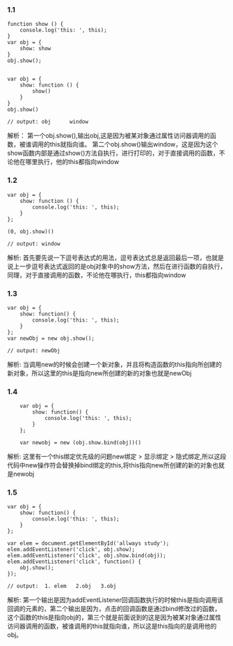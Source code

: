 ### 1.1
```
function show () {
    console.log('this: ', this);
}
var obj = {
    show: show
}
obj.show();


var obj = {
    show: function () {
        show()
    }
}
obj.show()

// output: obj      window
```
解析： 第一个obj.show(),输出obj,这是因为被某对象通过属性访问器调用的函数，被谁调用的this就指向谁。  第二个obj.show()输出window，这是因为这个show函数内部是通过show()方法自执行，进行打印的，对于直接调用的函数，不论他在哪里执行，他的this都指向window

### 1.2
```
var obj = {
    show: function () {
        console.log('this: ', this);
    }
};

(0, obj.show)()

// output: window
```
解析: 首先要先说一下逗号表达式的用法，逗号表达式总是返回最后一项，也就是说上一步逗号表达式返回的是obj对象中的show方法，然后在进行函数的自执行，同理，对于直接调用的函数，不论他在哪执行，this都指向window

### 1.3
```
var obj = {
    show: function() {
        console.log('this: ', this);
    }
};
var newObj = new obj.show();

// output: newObj
```
解析: 当调用new的时候会创建一个新对象，并且将构造函数的this指向所创建的新对象，所以这里的this是指向new所创建的新的对象也就是newObj

### 1.4
```
    var obj = {
        show: function() {
            console.log('this: ', this);
        }
    };

    var newobj = new (obj.show.bind(obj))()
```
解析: 这里有一个this绑定优先级的问题new绑定 > 显示绑定 > 隐式绑定,所以这段代码中new操作符会替换掉bind绑定的this,将this指向new所创建的新的对象也就是newobj

### 1.5
```
var obj = {
    show: function() {
        console.log('this: ', this);
    }
};

var elem = document.getElementById('allways study');
elem.addEventListener('click', obj.show);
elem.addEventListener('click', obj.show.bind(obj));
elem.addEventListener('click', function() {
    obj.show();
});

// output:  1. elem   2.obj   3.obj
```
解析: 第一个输出是因为addEventListener回调函数执行的时候this是指向调用该回调的元素的，第二个输出是因为，点击的回调函数是通过bind修改过的函数，这个函数的this是指向obj的，第三个就是前面说到的这是因为被某对象通过属性访问器调用的函数，被谁调用的this就指向谁，所以这是this指向的是调用他的obj。